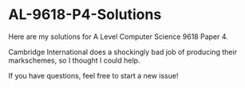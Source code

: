 # AL-9618-P4-Solutions
Here are my solutions for A Level Computer Science 9618 Paper 4.

Cambridge International does a shockingly bad job of producing their markschemes, so I thought I could help.

If you have questions, feel free to start a new issue!
